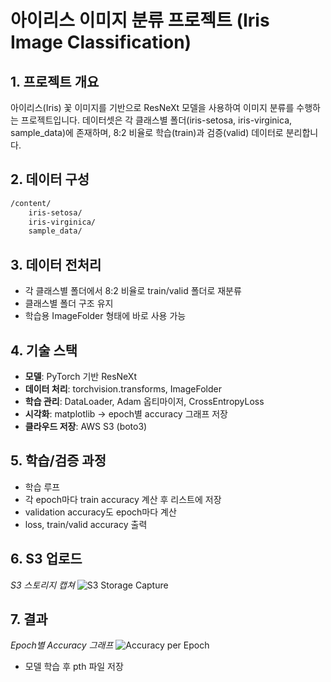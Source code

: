 # 아이리스 이미지 분류 프로젝트 (Iris Image Classification)

## 1. 프로젝트 개요
아이리스(Iris) 꽃 이미지를 기반으로 ResNeXt 모델을 사용하여 이미지 분류를 수행하는 프로젝트입니다.
데이터셋은 각 클래스별 폴더(iris-setosa, iris-virginica, sample_data)에 존재하며, 8:2 비율로 학습(train)과 검증(valid) 데이터로 분리합니다.

## 2. 데이터 구성
```bash
/content/
    iris-setosa/
    iris-virginica/
    sample_data/
```

## 3. 데이터 전처리
- 각 클래스별 폴더에서 8:2 비율로 train/valid 폴더로 재분류
- 클래스별 폴더 구조 유지
- 학습용 ImageFolder 형태에 바로 사용 가능

## 4. 기술 스택
- **모델**: PyTorch 기반 ResNeXt
- **데이터 처리**: torchvision.transforms, ImageFolder
- **학습 관리**: DataLoader, Adam 옵티마이저, CrossEntropyLoss
- **시각화**: matplotlib → epoch별 accuracy 그래프 저장
- **클라우드 저장**: AWS S3 (boto3)

## 5. 학습/검증 과정
- 학습 루프
- 각 epoch마다 train accuracy 계산 후 리스트에 저장
- validation accuracy도 epoch마다 계산
- loss, train/valid accuracy 출력

## 6. S3 업로드
*S3 스토리지 캡쳐*
![S3 Storage Capture](https://github.com/KevinCY-Kim/Deeplearning/blob/main/이미지분류/img.png?raw=true)

## 7. 결과
*Epoch별 Accuracy 그래프*
![Accuracy per Epoch](https://github.com/KevinCY-Kim/Deeplearning/blob/main/이미지분류/accuracy_per_epoch.png?raw=true)

- 모델 학습 후 pth 파일 저장
